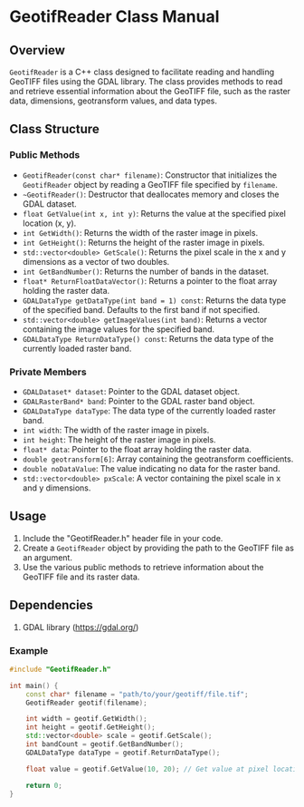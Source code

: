# GeotifReader Class Manual

## Overview

`GeotifReader` is a C++ class designed to facilitate reading and handling GeoTIFF files using the GDAL library. The class provides methods to read and retrieve essential information about the GeoTIFF file, such as the raster data, dimensions, geotransform values, and data types.

## Class Structure

### Public Methods

- `GeotifReader(const char* filename)`: Constructor that initializes the `GeotifReader` object by reading a GeoTIFF file specified by `filename`.
- `~GeotifReader()`: Destructor that deallocates memory and closes the GDAL dataset.
- `float GetValue(int x, int y)`: Returns the value at the specified pixel location (x, y).
- `int GetWidth()`: Returns the width of the raster image in pixels.
- `int GetHeight()`: Returns the height of the raster image in pixels.
- `std::vector<double> GetScale()`: Returns the pixel scale in the x and y dimensions as a vector of two doubles.
- `int GetBandNumber()`: Returns the number of bands in the dataset.
- `float* ReturnFloatDataVector()`: Returns a pointer to the float array holding the raster data.
- `GDALDataType getDataType(int band = 1) const`: Returns the data type of the specified band. Defaults to the first band if not specified.
- `std::vector<double> getImageValues(int band)`: Returns a vector containing the image values for the specified band.
- `GDALDataType ReturnDataType() const`: Returns the data type of the currently loaded raster band.

### Private Members

- `GDALDataset* dataset`: Pointer to the GDAL dataset object.
- `GDALRasterBand* band`: Pointer to the GDAL raster band object.
- `GDALDataType dataType`: The data type of the currently loaded raster band.
- `int width`: The width of the raster image in pixels.
- `int height`: The height of the raster image in pixels.
- `float* data`: Pointer to the float array holding the raster data.
- `double geotransform[6]`: Array containing the geotransform coefficients.
- `double noDataValue`: The value indicating no data for the raster band.
- `std::vector<double> pxScale`: A vector containing the pixel scale in x and y dimensions.

## Usage

1. Include the "GeotifReader.h" header file in your code.
2. Create a `GeotifReader` object by providing the path to the GeoTIFF file as an argument.
3. Use the various public methods to retrieve information about the GeoTIFF file and its raster data.

## Dependencies
1. GDAL library (https://gdal.org/)

### Example

```cpp
#include "GeotifReader.h"

int main() {
    const char* filename = "path/to/your/geotiff/file.tif";
    GeotifReader geotif(filename);

    int width = geotif.GetWidth();
    int height = geotif.GetHeight();
    std::vector<double> scale = geotif.GetScale();
    int bandCount = geotif.GetBandNumber();
    GDALDataType dataType = geotif.ReturnDataType();

    float value = geotif.GetValue(10, 20); // Get value at pixel location (10, 20)

    return 0;
}

